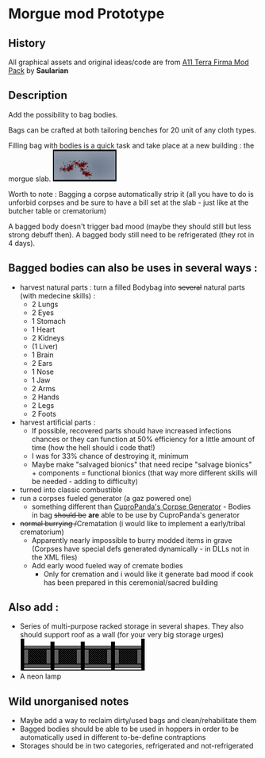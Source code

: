 # Morgue mod Prototype

## History
All graphical assets and original ideas/code are from [A11 Terra Firma Mod Pack](https://ludeon.com/forums/index.php?topic=12580.msg126663#msg126663) by **Saularian**
## Description
Add the possibility to bag bodies.

Bags can be crafted at both tailoring benches for 20 unit of any cloth types.

Filling bag with bodies is a quick task and take place at a new building : the morgue slab.
![Morgue Slab](../Textures/Things/Buildings/Production/MorgueSlab.png)

Worth to note : Bagging a corpse automatically strip it (all you have to do is unforbid corpses and be sure to have a bill set at the slab - just like at the butcher table or crematorium)

A bagged body doesn't trigger bad mood (maybe they should still but less strong debuff then). A bagged body still need to be refrigerated (they rot in 4 days).

## Bagged bodies can also be uses in several ways :

- harvest natural parts : turn a filled Bodybag into ~~several~~ natural parts (with medecine skills) :
  - 2 Lungs
  - 2 Eyes
  - 1 Stomach
  - 1 Heart
  - 2 Kidneys
  - (1 Liver)
  - 1 Brain
  - 2 Ears
  - 1 Nose
  - 1 Jaw
  - 2 Arms
  - 2 Hands
  - 2 Legs
  - 2 Foots
- harvest artificial parts :
  - If possible, recovered parts should have increased infections chances or they can function at 50% efficiency for a little amount of time (how the hell should i code that!)
  - I was for 33% chance of destroying it, minimum
  - Maybe make "salvaged bionics" that need recipe "salvage bionics" + components = functional bionics (that way more different skills will be needed - adding to difficulty)
- turned into classic combustible
- run a corpses fueled generator (a gaz powered one)
  - something different than [CuproPanda's Corpse Generator](https://github.com/cuproPanda/CFG) - Bodies in bag ~~should be~~ **are** able to be use by CuproPanda's generator
- ~~normal burrying /~~Crematation (i would like to implement a early/tribal crematorium)
  - Apparently nearly impossible to burry modded items in grave (Corpses have special defs generated dynamically - in DLLs not in the XML files)
  - Add early wood fueled way of cremate bodies
    - Only for cremation and i would like it generate bad mood if cook has been prepared in this ceremonial/sacred building

## Also add :
- Series of multi-purpose racked storage in several shapes. They also should support roof as a wall (for your very big storage urges)![Large rack storage](../Textures/Things/Buildings/Furniture/StorageLarge.png)
- A neon lamp

## Wild unorganised notes
- Maybe add a way to reclaim dirty/used bags and clean/rehabilitate them
- Bagged bodies should be able to be used in hoppers in order to be automatically used in different to-be-define contraptions
- Storages should be in two categories, refrigerated and not-refrigerated
